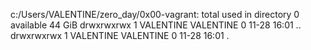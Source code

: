   c:/Users/VALENTINE/zero_day/0x00-vagrant:
  total used in directory 0 available 44 GiB
  drwxrwxrwx  1 VALENTINE VALENTINE 0 11-28 16:01 ..
  drwxrwxrwx  1 VALENTINE VALENTINE 0 11-28 16:01 .
